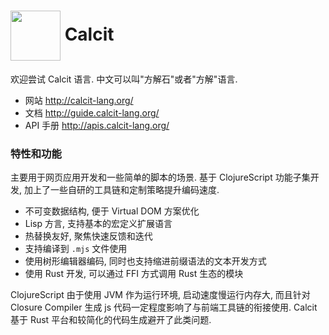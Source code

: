 # <img src="https://cdn.tiye.me/logo/calcit.png" style="width:80px;height:80px;vertical-align:middle;"> Calcit

欢迎尝试 Calcit 语言. 中文可以叫"方解石"或者"方解"语言.

- 网站 <http://calcit-lang.org/>
- 文档 <http://guide.calcit-lang.org/>
- API 手册 <http://apis.calcit-lang.org/>

### 特性和功能

主要用于网页应用开发和一些简单的脚本的场景. 基于 ClojureScript 功能子集开发, 加上了一些自研的工具链和定制策略提升编码速度.

- 不可变数据结构, 便于 Virtual DOM 方案优化
- Lisp 方言, 支持基本的宏定义扩展语言
- 热替换友好, 聚焦快速反馈和迭代
- 支持编译到 `.mjs` 文件使用
- 使用树形编辑器编码, 同时也支持缩进前缀语法的文本开发方式
- 使用 Rust 开发, 可以通过 FFI 方式调用 Rust 生态的模块

ClojureScript 由于使用 JVM 作为运行环境, 启动速度慢运行内存大, 而且针对 Closure Compiler 生成 js 代码一定程度影响了与前端工具链的衔接使用. Calcit 基于 Rust 平台和较简化的代码生成避开了此类问题.
